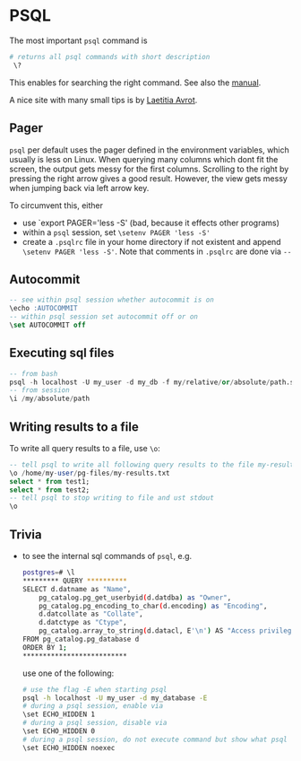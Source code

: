 # PSQL

The most important `psql` command is

```bash
# returns all psql commands with short description
 \?
 ```

This enables for searching the right command. See also the [manual](https://www.postgresql.org/docs/current/app-psql.html).

A nice site with many small tips is by [Laetitia Avrot](https://psql-tips.org/).

## Pager

`psql` per default uses the pager defined in the environment variables, which usually is less on Linux. When querying many columns which dont fit the screen, the output gets messy for the first columns. Scrolling to the right by pressing the right arrow gives a good result. However, the view gets messy when jumping back via left arrow key.

To circumvent this, either

- use `export PAGER='less -S' (bad, because it effects other programs)
- within a `psql` session, set `\setenv PAGER 'less -S'`
- create a `.psqlrc` file in your home directory if not existent and append `\setenv PAGER 'less -S'`. Note that comments in `.psqlrc` are done via `--`

## Autocommit

```sql
-- see within psql session whether autocommit is on
\echo :AUTOCOMMIT
-- within psql session set autocommit off or on
\set AUTOCOMMIT off
```

## Executing sql files

```sql
-- from bash
psql -h localhost -U my_user -d my_db -f my/relative/or/absolute/path.sql
-- from session
\i /my/absolute/path
```

## Writing results to a file

To write all query results to a file, use `\o`:

```sql
-- tell psql to write all following query results to the file my-results.txt
\o /home/my-user/pg-files/my-results.txt
select * from test1;
select * from test2;
-- tell psql to stop writing to file and ust stdout
\o
```

## Trivia

- to see the internal sql commands of `psql`, e.g.

    ```bash
    postgres=# \l
    ********* QUERY **********
    SELECT d.datname as "Name",
        pg_catalog.pg_get_userbyid(d.datdba) as "Owner",
        pg_catalog.pg_encoding_to_char(d.encoding) as "Encoding",
        d.datcollate as "Collate",
        d.datctype as "Ctype",
        pg_catalog.array_to_string(d.datacl, E'\n') AS "Access privileges"
    FROM pg_catalog.pg_database d
    ORDER BY 1;
    **************************
    ```

    use one of the following:

    ```bash
    # use the flag -E when starting psql
    psql -h localhost -U my_user -d my_database -E
    # during a psql session, enable via
    \set ECHO_HIDDEN 1
    # during a psql session, disable via
    \set ECHO_HIDDEN 0
    # during a psql session, do not execute command but show what psql would execute
    \set ECHO_HIDDEN noexec
    ```
